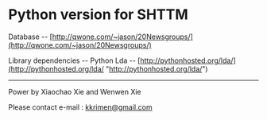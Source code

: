 # Python version for SHTTM

Database -- [http://qwone.com/~jason/20Newsgroups/](http://qwone.com/~jason/20Newsgroups/)

Library dependencies -- Python Lda --
[http://pythonhosted.org/lda/](http://pythonhosted.org/lda/ "http://pythonhosted.org/lda/")

---
Power by Xiaochao Xie and Wenwen Xie

Please contact e-mail : kkrimen@gmail.com